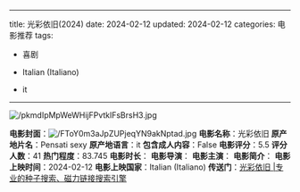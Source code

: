 
---
title: 光彩依旧(2024)
date: 2024-02-12
updated: 2024-02-12
categories: 电影推荐
tags:

- 喜剧

- Italian (Italiano)
- it
---

<img src="https://image.tmdb.org/t/p/original/pkmdIpMpWeWHijFPvtklFsBrsH3.jpg" alt="/pkmdIpMpWeWHijFPvtklFsBrsH3.jpg" title="/pkmdIpMpWeWHijFPvtklFsBrsH3.jpg">

**电影封面**：<img src="https://image.tmdb.org/t/p/w200/FToY0m3aJpZUPjeqYN9akNptad.jpg" alt="/FToY0m3aJpZUPjeqYN9akNptad.jpg" title="/FToY0m3aJpZUPjeqYN9akNptad.jpg">
**电影名称**：光彩依旧
**原产地片名**：Pensati sexy
**原产地语言**：it
**包含成人内容**：False
**电影评分**：5.5
**评分人数**：41
**热门程度**：83.745
**电影时长**：
**电影导演**：
**电影主演**：
**电影简介**：
**电影上映时间**：2024-02-12
**电影上映国家**：Italian (Italiano)
**传送门**：[光彩依旧 |专业的种子搜索、磁力链接搜索引擎](https://movie.amd794.com:2083/?search=Pensati%20sexy&ordering=&mode=match_phrase&page_size=10&page=1)

